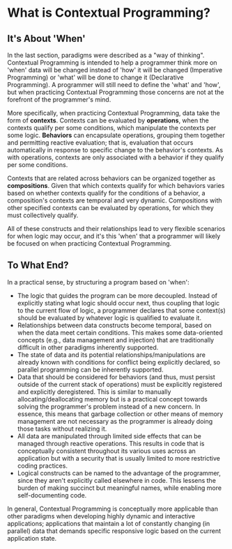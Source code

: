 # What is Contextual Programming?

## It's About 'When'

In the last section, paradigms were described as a "way of thinking". Contextual Programming is intended to help a programmer think more on 'when' data will be changed instead of 'how' it will be changed (Imperative Programming) or 'what' will be done to change it (Declarative Programming). A programmer will still need to define the 'what' and 'how', but when practicing Contextual Programming those concerns are not at the forefront of the programmer's mind.

More specifically, when practicing Contextual Programming, data take the form of **contexts**. Contexts can be evaluated by **operations**, when the contexts qualify per some conditions, which manipulate the contexts per some logic. **Behaviors** can encapsulate operations, grouping them together and permitting reactive evaluation; that is, evaluation that occurs automatically in response to specific change to the behavior's contexts. As with operations, contexts are only associated with a behavior if they qualify per some conditions.

Contexts that are related across behaviors can be organized together as **compositions**. Given that which contexts qualify for which behaviors varies based on whether contexts qualify for the conditions of a behavior, a composition's contexts are temporal and very dynamic. Compositions with other specified contexts can be evaluated by operations, for which they must collectively qualify.

All of these constructs and their relationships lead to very flexible scenarios for when logic may occur, and it's this 'when' that a programmer will likely be focused on when practicing Contextual Programming.



## To What End?

In a practical sense, by structuring a program based on 'when':

* The logic that guides the program can be more decoupled. Instead of explicitly stating what logic should occur next, thus coupling that logic to the current flow of logic, a programmer declares that some context(s) should be evaluated by whatever logic is qualified to evaluate it.
* Relationships between data constructs become temporal, based on when the data meet certain conditions. This makes some data-oriented concepts (e.g., data management and injection) that are traditionally difficult in other paradigms inherently supported.
* The state of data and its potential relationships/manipulations are already known with conditions for conflict being explicitly declared, so parallel programming can be inherently supported.
* Data that should be considered for behaviors (and thus, must persist outside of the current stack of operations) must be explicitly registered and explicitly deregistered. This is similar to manually allocating/deallocating memory but is a practical concept towards solving the programmer's problem instead of a new concern. In essence, this means that garbage collection or other means of memory management are not necessary as the programmer is already doing those tasks without realizing it.
* All data are manipulated through limited side effects that can be managed through reactive operations. This results in code that is conceptually consistent throughout its various uses across an application but with a security that is usually limited to more restrictive coding practices.
* Logical constructs can be named to the advantage of the programmer, since they aren't explicitly called elsewhere in code. This lessens the burden of making succinct but meaningful names, while enabling more self-documenting code.

In general, Contextual Programming is conceptually more applicable than other paradigms when developing highly dynamic and interactive applications; applications that maintain a lot of constantly changing (in parallel) data that demands specific responsive logic based on the current application state.
